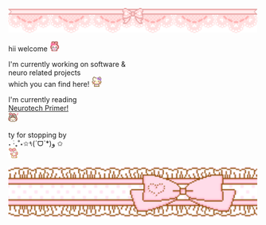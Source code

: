 <p align="left">
  <img src="./img/banner1.gif" width="500">
</p>

hii welcome <img src="./img/welcome.gif" width="20">

I'm currently working on software &<br>
neuro related projects<br>
which you can find here! <img src="./img/nodnod.gif" width="20">

I'm currently reading<br>
<a href="https://www.goodreads.com/book/show/59784109-the-neurotech-primer">Neurotech Primer!</a><br>
<img src="./img/yeahhh.webp" width="20">

ty for stopping by<br>
˖ ࣪‧₊˚⋆✩٩(ˊᗜˋ*)و ✩<br>
<img src="./img/bye.gif" width="20">

<p align="left">
  <img src="./img/bannerbottom.gif" width="500">
</p>

